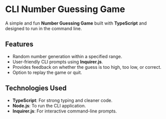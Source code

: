 # CLI Number Guessing Game

A simple and fun **Number Guessing Game** built with **TypeScript** and designed to run in the command line.

## Features

- Random number generation within a specified range.
- User-friendly CLI prompts using **Inquirer.js**.
- Provides feedback on whether the guess is too high, too low, or correct.
- Option to replay the game or quit.

## Technologies Used

- **TypeScript**: For strong typing and cleaner code.
- **Node.js**: To run the CLI application.
- **Inquirer.js**: For interactive command-line prompts.

